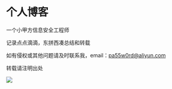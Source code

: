 

# 个人博客

一个小甲方信息安全工程师

记录点点滴滴，东拼西凑总结和转载

如有侵权或其他问题请及时联系我，email：pa55w0rd@aliyun.com

转载请注明出处

![](https://www.pa55w0rd.club/assets/img/zanshang.jpg)